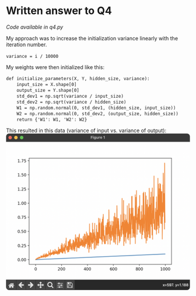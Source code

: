 # Written answer to Q4

_Code available in q4.py_

My approach was to increase the initialization variance linearly with the iteration number.

`variance = i / 10000`

My weights were then initialized like this:

```
def initialize_parameters(X, Y, hidden_size, variance):
    input_size = X.shape[0]
    output_size = Y.shape[0]
    std_dev1 = np.sqrt(variance / input_size)
    std_dev2 = np.sqrt(variance / hidden_size)
    W1 = np.random.normal(0, std_dev1, (hidden_size, input_size))
    W2 = np.random.normal(0, std_dev2, (output_size, hidden_size))
    return {'W1': W1, 'W2': W2}
```

This resulted in this data (variance of input vs. variance of output):
![variance1](variance_1.png)
